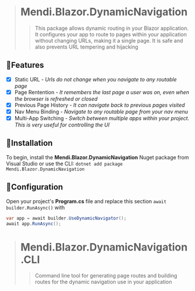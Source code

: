 > # Mendi.Blazor.DynamicNavigation
>>This package allows dynamic routing in your Blazor application. It configures your app to route to pages within your application without changing URLs, making it a single page. It is safe and also prevents URL tempering and hijacking

## 👏Features
- [x] Static URL - *Urls do not change when you navigate to any routable page*
- [x] Page Rentention - *It remembers the last page a user was on, even when the browser is refreshed or closed*
- [x] Previous Page History - *It can navigate back to previous pages visited*
- [x] Nav Menu Binding - *Navigate to any routable page from your nav menu*
- [x] Multi-App Switching - *Switch between multiple apps within your project. This is very useful for controlling the UI*

## 📖Installation
To begin, install the **Mendi.Blazor.DynamicNavigation** Nuget package from Visual Studio or use the CLI: 
`dotnet add package Mendi.Blazor.DynamicNavigation` 


## 🔧Configuration
Open your project's **Program.cs** file and replace this section ```await builder.RunAsync()``` with
``` csharp
var app = await builder.UseDynamicNavigator();
await app.RunAsync();
```

> # Mendi.Blazor.DynamicNavigation.CLI
>>Command line tool for generating page routes and building routes for the dynamic navigation use in your application

